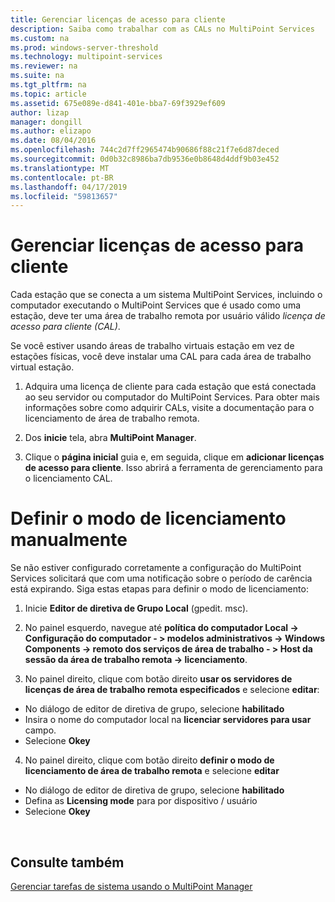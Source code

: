 ```yaml
---
title: Gerenciar licenças de acesso para cliente
description: Saiba como trabalhar com as CALs no MultiPoint Services
ms.custom: na
ms.prod: windows-server-threshold
ms.technology: multipoint-services
ms.reviewer: na
ms.suite: na
ms.tgt_pltfrm: na
ms.topic: article
ms.assetid: 675e089e-d841-401e-bba7-69f3929ef609
author: lizap
manager: dongill
ms.author: elizapo
ms.date: 08/04/2016
ms.openlocfilehash: 744c2d7ff2965474b90686f88c21f7e6d87deced
ms.sourcegitcommit: 0d0b32c8986ba7db9536e0b8648d4ddf9b03e452
ms.translationtype: MT
ms.contentlocale: pt-BR
ms.lasthandoff: 04/17/2019
ms.locfileid: "59813657"
---
```

# <a name="manage-client-access-licenses"></a>Gerenciar licenças de acesso para cliente
Cada estação que se conecta a um sistema MultiPoint Services, incluindo o computador executando o MultiPoint Services que é usado como uma estação, deve ter uma área de trabalho remota por usuário válido *licença de acesso para cliente (CAL)*.

Se você estiver usando áreas de trabalho virtuais estação em vez de estações físicas, você deve instalar uma CAL para cada área de trabalho virtual estação.  
  
1.  Adquira uma licença de cliente para cada estação que está conectada ao seu servidor ou computador do MultiPoint Services. Para obter mais informações sobre como adquirir CALs, visite a documentação para o licenciamento de área de trabalho remota. <!--@Liza: add link to RDS licensing here-->

2.  Dos **inicie** tela, abra **MultiPoint Manager**.  
  
3.  Clique o **página inicial** guia e, em seguida, clique em **adicionar licenças de acesso para cliente**.  Isso abrirá a ferramenta de gerenciamento para o licenciamento CAL.

# <a name="set-the-licensing-mode-manually"></a>Definir o modo de licenciamento manualmente
Se não estiver configurado corretamente a configuração do MultiPoint Services solicitará que com uma notificação sobre o período de carência está expirando. Siga estas etapas para definir o modo de licenciamento:

1. Inicie **Editor de diretiva de Grupo Local** (gpedit. msc).

2. No painel esquerdo, navegue até **política do computador Local -> Configuração do computador - > modelos administrativos -> Windows Components -> remoto dos serviços de área de trabalho - > Host da sessão da área de trabalho remota -> licenciamento**.

3. No painel direito, clique com botão direito **usar os servidores de licenças de área de trabalho remota especificados** e selecione **editar**:
  - No diálogo de editor de diretiva de grupo, selecione **habilitado**
  - Insira o nome do computador local na **licenciar servidores para usar** campo.
  - Selecione **Okey**
  
4. No painel direito, clique com botão direito **definir o modo de licenciamento de área de trabalho remota** e selecione **editar**
 - No diálogo de editor de diretiva de grupo, selecione **habilitado**
 - Defina as **Licensing mode** para por dispositivo / usuário
 - Selecione **Okey** 

  
## <a name="see-also"></a>Consulte também  
[Gerenciar tarefas de sistema usando o MultiPoint Manager](Manage-System-Tasks-Using-MultiPoint-Manager.md)
